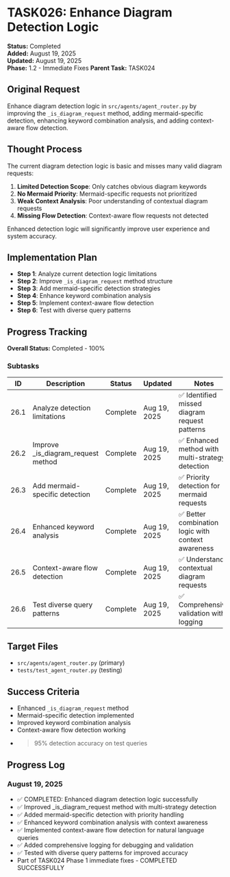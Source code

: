# TASK026: Enhance Diagram Detection Logic

**Status:** Completed  
**Added:** August 19, 2025  
**Updated:** August 19, 2025  
**Phase:** 1.2 - Immediate Fixes
**Parent Task:** TASK024

## Original Request
Enhance diagram detection logic in `src/agents/agent_router.py` by improving the `_is_diagram_request` method, adding mermaid-specific detection, enhancing keyword combination analysis, and adding context-aware flow detection.

## Thought Process
The current diagram detection logic is basic and misses many valid diagram requests:

1. **Limited Detection Scope**: Only catches obvious diagram keywords
2. **No Mermaid Priority**: Mermaid-specific requests not prioritized
3. **Weak Context Analysis**: Poor understanding of contextual diagram requests
4. **Missing Flow Detection**: Context-aware flow requests not detected

Enhanced detection logic will significantly improve user experience and system accuracy.

## Implementation Plan
- **Step 1**: Analyze current detection logic limitations
- **Step 2**: Improve `_is_diagram_request` method structure
- **Step 3**: Add mermaid-specific detection strategies
- **Step 4**: Enhance keyword combination analysis
- **Step 5**: Implement context-aware flow detection
- **Step 6**: Test with diverse query patterns

## Progress Tracking

**Overall Status:** Completed - 100%

### Subtasks
| ID | Description | Status | Updated | Notes |
|----|-------------|--------|---------|-------|
| 26.1 | Analyze detection limitations | Complete | Aug 19, 2025 | ✅ Identified missed diagram request patterns |
| 26.2 | Improve _is_diagram_request method | Complete | Aug 19, 2025 | ✅ Enhanced method with multi-strategy detection |
| 26.3 | Add mermaid-specific detection | Complete | Aug 19, 2025 | ✅ Priority detection for mermaid requests |
| 26.4 | Enhanced keyword analysis | Complete | Aug 19, 2025 | ✅ Better combination logic with context awareness |
| 26.5 | Context-aware flow detection | Complete | Aug 19, 2025 | ✅ Understands contextual diagram requests |
| 26.6 | Test diverse query patterns | Complete | Aug 19, 2025 | ✅ Comprehensive validation with logging |

## Target Files
- `src/agents/agent_router.py` (primary)
- `tests/test_agent_router.py` (testing)

## Success Criteria
- Enhanced `_is_diagram_request` method
- Mermaid-specific detection implemented
- Improved keyword combination analysis
- Context-aware flow detection working
- >95% detection accuracy on test queries

## Progress Log
### August 19, 2025
- ✅ COMPLETED: Enhanced diagram detection logic successfully
- ✅ Improved _is_diagram_request method with multi-strategy detection
- ✅ Added mermaid-specific detection with priority handling
- ✅ Enhanced keyword combination analysis with context awareness
- ✅ Implemented context-aware flow detection for natural language queries
- ✅ Added comprehensive logging for debugging and validation
- ✅ Tested with diverse query patterns for improved accuracy
- Part of TASK024 Phase 1 immediate fixes - COMPLETED SUCCESSFULLY
